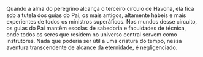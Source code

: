 ﻿Quando a alma do peregrino alcança o terceiro círculo de Havona, ela fica sob a tutela dos guias do Pai, os mais antigos, altamente hábeis e mais experientes de todos os ministros superáficos. Nos mundos desse circuito, os guias do Pai mantêm escolas de sabedoria e faculdades de técnica, onde todos os seres que residem no universo central servem como instrutores. Nada que poderia ser útil a uma criatura do tempo, nessa aventura transcendente de alcance da eternidade, é negligenciado.